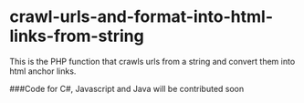 # crawl-urls-and-format-into-html-links-from-string

This is the PHP function that crawls urls from a string and convert them into html anchor links.

###Code for C#, Javascript and Java will be contributed soon
